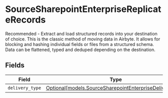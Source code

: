 # SourceSharepointEnterpriseReplicateRecords

Recommended - Extract and load structured records into your destination of choice. This is the classic method of moving data in Airbyte. It allows for blocking and hashing individual fields or files from a structured schema. Data can be flattened, typed and deduped depending on the destination.


## Fields

| Field                                                                                                          | Type                                                                                                           | Required                                                                                                       | Description                                                                                                    |
| -------------------------------------------------------------------------------------------------------------- | -------------------------------------------------------------------------------------------------------------- | -------------------------------------------------------------------------------------------------------------- | -------------------------------------------------------------------------------------------------------------- |
| `delivery_type`                                                                                                | [Optional[models.SourceSharepointEnterpriseDeliveryType]](../models/sourcesharepointenterprisedeliverytype.md) | :heavy_minus_sign:                                                                                             | N/A                                                                                                            |